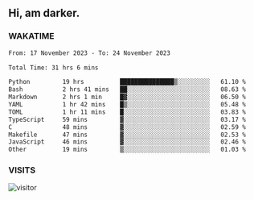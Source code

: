 ## Hi, am darker.

### WAKATIME

<!--START_SECTION:waka-->

```txt
From: 17 November 2023 - To: 24 November 2023

Total Time: 31 hrs 6 mins

Python         19 hrs          ███████████████▒░░░░░░░░░   61.10 %
Bash           2 hrs 41 mins   ██░░░░░░░░░░░░░░░░░░░░░░░   08.63 %
Markdown       2 hrs 1 min     █▓░░░░░░░░░░░░░░░░░░░░░░░   06.50 %
YAML           1 hr 42 mins    █▒░░░░░░░░░░░░░░░░░░░░░░░   05.48 %
TOML           1 hr 11 mins    █░░░░░░░░░░░░░░░░░░░░░░░░   03.83 %
TypeScript     59 mins         ▓░░░░░░░░░░░░░░░░░░░░░░░░   03.17 %
C              48 mins         ▓░░░░░░░░░░░░░░░░░░░░░░░░   02.59 %
Makefile       47 mins         ▓░░░░░░░░░░░░░░░░░░░░░░░░   02.53 %
JavaScript     46 mins         ▓░░░░░░░░░░░░░░░░░░░░░░░░   02.46 %
Other          19 mins         ▒░░░░░░░░░░░░░░░░░░░░░░░░   01.03 %
```

<!--END_SECTION:waka-->

### VISITS
<!-- i should probably build this when i will have some time -->
![visitor](https://profile-counter.glitch.me/sanix-darker/count.svg)
